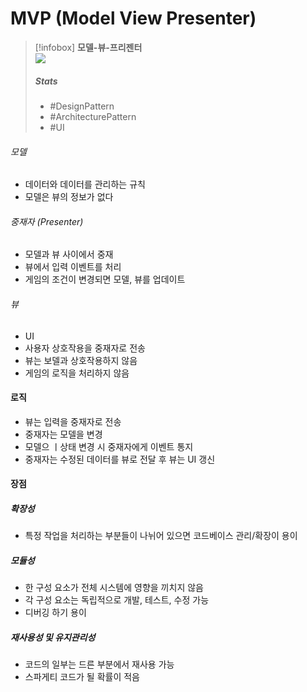 # MVP (Model View Presenter)
>[!infobox] **모델-뷰-프리젠터**  
>![](https://upload.wikimedia.org/wikipedia/commons/thumb/d/dc/Model_View_Presenter_GUI_Design_Pattern.png/220px-Model_View_Presenter_GUI_Design_Pattern.png)
>##### Stats  
>- #DesignPattern
>- #ArchitecturePattern
>- #UI 

###### 모델
- 데이터와 데이터를 관리하는 규칙
- 모델은 뷰의 정보가 없다
###### 중재자 (Presenter)
- 모델과 뷰 사이에서 중재
- 뷰에서 입력 이벤트를 처리
- 게임의 조건이 변경되면 모델, 뷰를 업데이트
###### 뷰
- UI
- 사용자 상호작용을 중재자로 전송
- 뷰는 보델과 상호작용하지 않음
- 게임의 로직을 처리하지 않음
#### 로직
- 뷰는 입력을 중재자로 전송
- 중재자는 모델을 변경
- 모델으 ㅣ상태 변경 시 중재자에게 이벤트 통지
- 중재자는 수정된 데이터를 뷰로 전달 후 뷰는 UI 갱신
#### 장점
##### 확장성
- 특정 작업을 처리하는 부분들이 나뉘어 있으면 코드베이스 관리/확장이 용이
##### 모듈성
- 한 구성 요소가 전체 시스템에 영향을 끼치지 않음
- 각 구성 요소는 독립적으로 개발, 테스트, 수정 가능
- 디버깅 하기 용이
##### 재사용성 및 유지관리성
- 코드의 일부는 드른 부분에서 재사용 가능
- 스파게티 코드가 될 확률이 적음